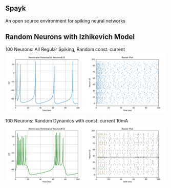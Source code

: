## Spayk
An open source environment for spiking neural networks

## Random Neurons with Izhikevich Model
100 Neurons: All Regular Spiking, Random const. current
![random_regular](https://github.com/aggelen/spayk/blob/master/Static/random_regular.png)

100 Neurons: Random Dynamics with const. current 10mA
![random_all](https://github.com/aggelen/spayk/blob/master/Static/random_dynamics.jpg)
